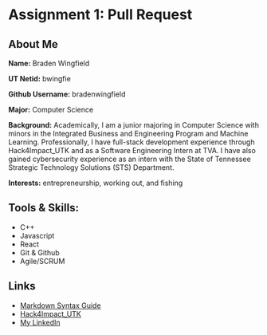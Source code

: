 # Assignment 1: Pull Request

## About Me
**Name:** Braden Wingfield

**UT Netid:** bwingfie

**Github Username:** bradenwingfield

**Major:** Computer Science

**Background:** Academically, I am a junior majoring in Computer Science with minors in the Integrated Business and Engineering Program and Machine Learning. Professionally, I have full-stack development experience through Hack4Impact_UTK and as a Software Engineering Intern at TVA. I have also gained cybersecurity experience as an intern with the State of Tennessee Strategic Technology Solutions (STS) Department.

**Interests:** entrepreneurship, working out, and fishing

## Tools & Skills:
- C++
- Javascript
- React
- Git & Github
- Agile/SCRUM

## Links
- [Markdown Syntax Guide](https://www.markdownguide.org/basic-syntax/)
- [Hack4Impact_UTK](https://utk.hack4impact.org/)
- [My LinkedIn](https://linkedin.com/in/bradenwingfield)